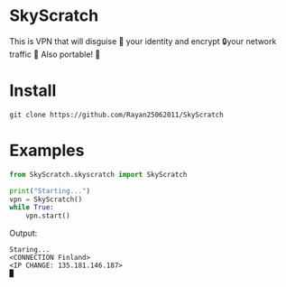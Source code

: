 # SkyScratch
This is VPN that will disguise 🥸 your identity and encrypt 🔒your network traffic 🚗
Also portable! 📱

# Install
```
git clone https://github.com/Rayan25062011/SkyScratch
```

# Examples
```python
from SkyScratch.skyscratch import SkyScratch

print("Starting...")
vpn = SkyScratch()
while True:
    vpn.start()
```
Output:
```
Staring...
<CONNECTION Finland>
<IP CHANGE: 135.181.146.187>
█
```
